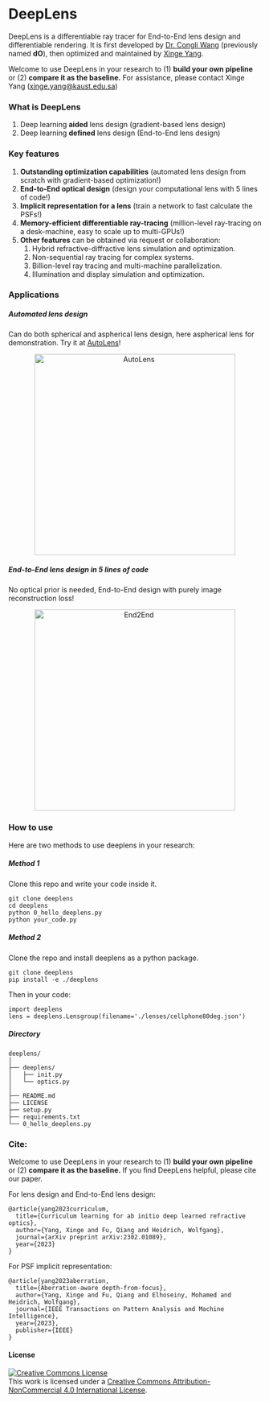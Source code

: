 # DeepLens

DeepLens is a differentiable ray tracer for End-to-End lens design and differentiable rendering. It is first developed by [Dr. Congli Wang](https://congliwang.github.io/) (previously named **dO**), then optimized and maintained by [Xinge Yang](https://singer-yang.github.io/).

Welcome to use DeepLens in your research to (1) **build your own pipeline** or (2) **compare it as the baseline.** For assistance, please contact Xinge Yang (xinge.yang@kaust.edu.sa)

### What is DeepLens

1. Deep learning **aided** lens design (gradient-based lens design)
2. Deep learning **defined** lens design (End-to-End lens design)

### Key features

1. **Outstanding optimization capabilities** (automated lens design from scratch with gradient-based optimization!)
2. **End-to-End optical design** (design your computational lens with 5 lines of code!)
3. **Implicit representation for a lens** (train a network to fast calculate the PSFs!)
4. **Memory-efficient differentiable ray-tracing** (million-level ray-tracing on a desk-machine, easy to scale up to multi-GPUs!)
5. **Other features** can be obtained via request or collaboration:
   1. Hybrid refractive-diffractive lens simulation and optimization.
   2. Non-sequential ray tracing for complex systems.
   3. Billion-level ray tracing and multi-machine parallelization.
   4. Illumination and display simulation and optimization.

### Applications

##### Automated lens design

Can do both spherical and aspherical lens design, here aspherical lens for demonstration. Try it at [AutoLens](https://github.com/singer-yang/AutoLens)!

<div style="text-align:center;">
    <img src="imgs/lens_design.gif" alt="AutoLens" style="height:400px;"/>
</div>

##### End-to-End lens design in 5 lines of code

No optical prior is needed, End-to-End design with purely image reconstruction loss!

<div style="text-align:center;">
    <img src="imgs/end2end.gif" alt="End2End" style="height:400px;"/>
</div>

### How to use

Here are two methods to use deeplens in your research:

##### Method 1

Clone this repo and write your code inside it.

```
git clone deeplens
cd deeplens
python 0_hello_deeplens.py
python your_code.py
```

##### Method 2

Clone the repo and install deeplens as a python package.

```
git clone deeplens
pip install -e ./deeplens
```

Then in your code:

```
import deeplens
lens = deeplens.Lensgroup(filename='./lenses/cellphone80deg.json')
```

##### Directory

```
deeplens/
│
├── deeplens/
│   ├── init.py
│   └── optics.py
│
├── README.md
├── LICENSE
├── setup.py
├── requirements.txt
└── 0_hello_deeplens.py

```

### Cite:

Welcome to use DeepLens in your research to (1) **build your own pipeline** or (2) **compare it as the baseline.** If you find DeepLens helpful, please cite our paper.

For lens design and End-to-End lens design:

```
@article{yang2023curriculum,
  title={Curriculum learning for ab initio deep learned refractive optics},
  author={Yang, Xinge and Fu, Qiang and Heidrich, Wolfgang},
  journal={arXiv preprint arXiv:2302.01089},
  year={2023}
}
```

For PSF implicit representation:

```
@article{yang2023aberration,
  title={Aberration-aware depth-from-focus},
  author={Yang, Xinge and Fu, Qiang and Elhoseiny, Mohamed and Heidrich, Wolfgang},
  journal={IEEE Transactions on Pattern Analysis and Machine Intelligence},
  year={2023},
  publisher={IEEE}
}
```

#### License

<a rel="license" href="http://creativecommons.org/licenses/by-nc/4.0/"><img alt="Creative Commons License" style="border-width:0" src="https://i.creativecommons.org/l/by-nc/4.0/88x31.png" /></a><br />This work is licensed under a <a rel="license" href="http://creativecommons.org/licenses/by-nc/4.0/">Creative Commons Attribution-NonCommercial 4.0 International License</a>.
